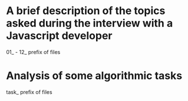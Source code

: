 # A brief description of the topics asked during the interview with a Javascript developer 
01_ - 12_ prefix of files

# Analysis of some algorithmic tasks
task_ prefix of files
